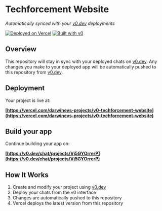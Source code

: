 # Techforcement Website

*Automatically synced with your [v0.dev](https://v0.dev) deployments*

[![Deployed on Vercel](https://img.shields.io/badge/Deployed%20on-Vercel-black?style=for-the-badge&logo=vercel)](https://vercel.com/darwinevs-projects/v0-techforcement-website)
[![Built with v0](https://img.shields.io/badge/Built%20with-v0.dev-black?style=for-the-badge)](https://v0.dev/chat/projects/Vj5GYOrrerP)

## Overview

This repository will stay in sync with your deployed chats on [v0.dev](https://v0.dev).
Any changes you make to your deployed app will be automatically pushed to this repository from [v0.dev](https://v0.dev).

## Deployment

Your project is live at:

**[https://vercel.com/darwinevs-projects/v0-techforcement-website](https://vercel.com/darwinevs-projects/v0-techforcement-website)**

## Build your app

Continue building your app on:

**[https://v0.dev/chat/projects/Vj5GYOrrerP](https://v0.dev/chat/projects/Vj5GYOrrerP)**

## How It Works

1. Create and modify your project using [v0.dev](https://v0.dev)
2. Deploy your chats from the v0 interface
3. Changes are automatically pushed to this repository
4. Vercel deploys the latest version from this repository